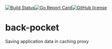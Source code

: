 [![Build Status](https://travis-ci.org/bobrofon/back-pocket.svg?branch=master)](https://travis-ci.org/bobrofon/back-pocket)[![Go Report Card](https://goreportcard.com/badge/github.com/bobrofon/back-pocket)](https://goreportcard.com/report/github.com/bobrofon/back-pocket)[![GitHub license](https://img.shields.io/github/license/bobrofon/back-pocket.svg)](https://github.com/bobrofon/back-pocket/blob/master/LICENSE.md)
# back-pocket
Saving application data in caching proxy
